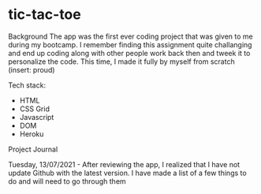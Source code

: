 # tic-tac-toe

Background
The app was the first ever coding project that was given to me during my bootcamp. I remember finding this assignment quite challanging and end up coding along with other people work back then and tweek it to personalize the code. This time, I made it fully by myself from scratch (insert: proud)

Tech stack:

- HTML
- CSS Grid
- Javascript
- DOM
- Heroku

Project Journal

Tuesday, 13/07/2021 -
After reviewing the app, I realized that I have not update Github with the latest version. I have made a list of a few things to do and will need to go through them

